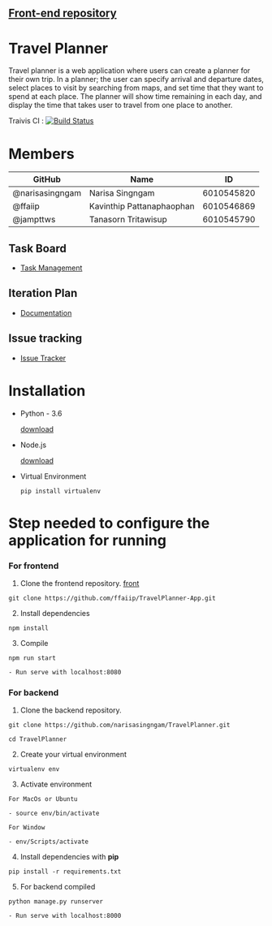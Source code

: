 ## [Front-end repository][front]
# Travel Planner
Travel planner is a web application where users can create a planner for their own trip. In a planner; the user can specify arrival and departure dates, select places to visit by searching from maps, and set time that they want to spend at each place. The planner will show time remaining in each day, and display the time that takes user to travel from one place to another.

Traivis CI : [![Build Status](https://travis-ci.com/narisasingngam/TravelPlanner.svg?branch=master)](https://travis-ci.com/narisasingngam/TravelPlanner)

# Members
| GitHub  | Name              | ID |
|--------|-----------------------------|-------|
| @narisasingngam   | Narisa Singngam | 6010545820 |
| @ffaiip | Kavinthip Pattanaphaophan | 6010546869 |
| @jampttws | Tanasorn Tritawisup | 6010545790 |


## Task Board

+ [Task Management][task]

## Iteration Plan

+ [Documentation][doc]

## Issue tracking

+ [Issue Tracker](https://github.com/narisasingngam/TravelPlanner/issues)

# Installation


+ Python - 3.6 

    [download](https://www.python.org/downloads/)
+ Node.js

     [download](https://nodejs.org/en/)

+ Virtual Environment
    ```
    pip install virtualenv
    ```

# Step needed to configure the application for running

### For frontend

1. Clone the frontend repository. [front]
``` 
git clone https://github.com/ffaiip/TravelPlanner-App.git
 ``` 

2. Install dependencies
```
npm install
```
3.  Compile
```
npm run start

- Run serve with localhost:8080
```

### For backend

1. Clone the backend repository.
``` 
git clone https://github.com/narisasingngam/TravelPlanner.git

cd TravelPlanner
 ```

2. Create your virtual environment
```
virtualenv env
```
3. Activate environment

```
For MacOs or Ubuntu

- source env/bin/activate

For Window

- env/Scripts/activate
 ```

4. Install dependencies with **pip**
``` 
pip install -r requirements.txt
 ```

5. For backend compiled

``` 
python manage.py runserver

- Run serve with localhost:8000
 ```


[doc]:https://docs.google.com/document/d/17YU4U-z9ftI0GzMlQQTGfNDjZDice1K9bn1NK7oGFBY/edit#
[task]:https://trello.com/b/wfRyjm44/work-plan
[front]:https://github.com/ffaiip/TravelPlanner-App
